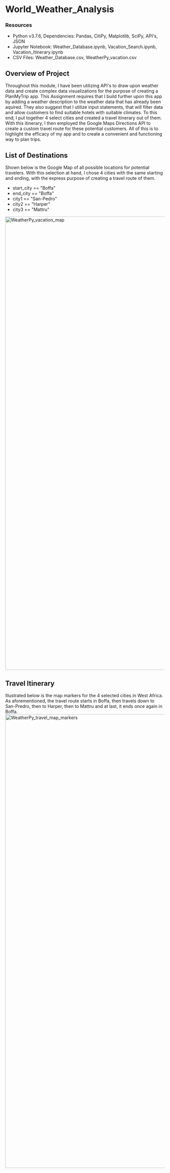 # World_Weather_Analysis
### Resources
- Python v3.7.6, Dependencies: Pandas, CitiPy, Matplotlib, SciPy, API's, JSON
- Jupyter Notebook: Weather_Database.ipynb, Vacation_Search.ipynb, Vacation_Itinerary.ipynb
- CSV Files: Weather_Database.csv, WeatherPy_vacation.csv
## Overview of Project
Throughout this module, I have been utilizing API's to draw upon weather data and create complex data visualizations for the purpose of creating a PlanMyTrip app. This Assignment requires that I build further upon this app by adding a weather description to the weather data that has already been aquired. They also suggest that I utilize input statements, that will filter data and allow customers to find suitable hotels with suitable climates. To this end, I put together 4 select cities and created a travel itinerary out of them. With this itinerary, I then employed the Google Maps Directions API to create a custom travel route for these potential customers. All of this is to highlight the efficacy of my app and to create a convenient and functioning way to plan trips.
## List of Destinations
Shown below is the Google Map of all possible locations for potential travelers. With this selection at hand, I chose 4 cities with the same starting and ending, with the express purpose of creating a travel route of them.
- start_city == "Boffa"
- end_city == "Boffa"
- city1 == "San-Pedro"
- city2 == "Harper"
- city3 == "Mattru"
<img width="1435" alt="WeatherPy_vacation_map" src="https://user-images.githubusercontent.com/95828604/152255689-f2a369e8-6663-4de9-9184-91efbe91e63c.png">

## Travel Itinerary
Illustrated below is the map markers for the 4 selected cities in West Africa. As aforementioned, the travel route starts in Boffa, then travels down to San-Predro, then to Harper, then to Mattru and at last, it ends once again in Boffa. 
<img width="1436" alt="WeatherPy_travel_map_markers" src="https://user-images.githubusercontent.com/95828604/152258660-d88a1a62-aa27-4a0a-a947-356127bfaa95.png">
